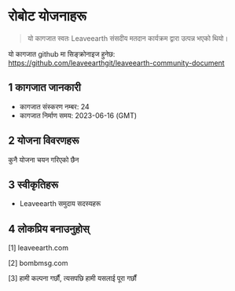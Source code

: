 # रोबोट योजनाहरू

>यो कागजात स्वतः Leaveearth संसदीय मतदान कार्यक्रम द्वारा उत्पन्न भएको थियो।

यो कागजात github मा सिङ्क्रोनाइज हुनेछ: https://github.com/leaveearthgit/leaveearth-community-document

## 1 कागजात जानकारी

- कागजात संस्करण नम्बर: 24
- कागजात निर्माण समय: 2023-06-16 (GMT)

## 2 योजना विवरणहरू

कुनै योजना चयन गरिएको छैन

## 3 स्वीकृतिहरू
* Leaveearth समुदाय सदस्यहरू

## 4 लोकप्रिय बनाउनुहोस्
[1] leaveearth.com

[2] bombmsg.com

[3] हामी कल्पना गर्छौं, त्यसपछि हामी यसलाई पूरा गर्छौं
